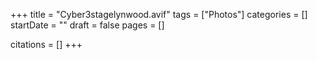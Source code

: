 +++
title = "Cyber3stagelynwood.avif"
tags = ["Photos"]
categories = []
startDate = ""
draft = false
pages = []

citations = []
+++

